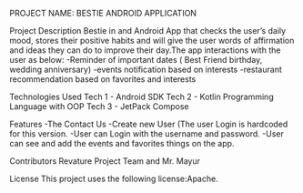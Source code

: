 PROJECT NAME: BESTIE ANDROID APPLICATION

Project Description
Bestie in and Android App that checks the user’s daily mood, stores their positive habits and will give the user words of affirmation and ideas they can do to improve their day.The app interactions with the user as below: 
-Reminder of important dates ( Best Friend birthday, wedding anniversary)
-events notification based on interests
-restaurant recommendation based on favorites and interests


Technologies Used
Tech 1 - Android SDK
Tech 2 - Kotlin Programming Language with OOP
Tech 3 - JetPack Compose

Features
-The Contact Us
-Create new User (The user Login is hardcoded for this version.
-User can Login with the username and password.
-User can see and add the events and favorites things on the app.

Contributors
Revature Project Team and Mr. Mayur

License
This project uses the following license:Apache.
